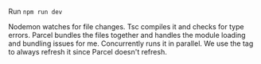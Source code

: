 Run `npm run dev`

Nodemon watches for file changes. Tsc compiles it and checks for type errors.
Parcel bundles the files together and handles the module loading and bundling issues for me.
Concurrently runs it in parallel. We use the <meta> tag to always refresh it since Parcel doesn't refresh.
